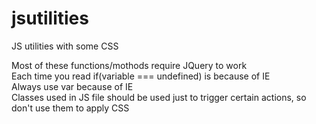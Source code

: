 # jsutilities
JS utilities with some CSS    

Most of these functions/mothods require JQuery to work  
Each time you read if(variable === undefined) is because of IE  
Always use var because of IE  
Classes used in JS file should be used just to trigger certain actions, so don't use them to apply CSS  
